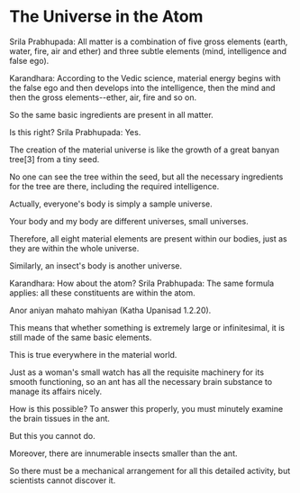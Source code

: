 # The Universe in the Atom

Srila Prabhupada: All matter is a combination of five gross elements (earth, water, fire, air and ether) and three subtle elements (mind, intelligence and false ego).

Karandhara: According to the Vedic science, material energy begins with the false ego and then develops into the intelligence, then the mind and then the gross elements--ether, air, fire and so on.

So the same basic ingredients are present in all matter.

Is this right? Srila Prabhupada: Yes.

The creation of the material universe is like the growth of a great banyan tree[3] from a tiny seed.

No one can see the tree within the seed, but all the necessary ingredients for the tree are there, including the required intelligence.

Actually, everyone's body is simply a sample universe.

Your body and my body are different universes, small universes.

Therefore, all eight material elements are present within our bodies, just as they are within the whole universe.

Similarly, an insect's body is another universe.

Karandhara: How about the atom? Srila Prabhupada: The same formula applies: all these constituents are within the atom.

Anor aniyan mahato mahiyan (Katha Upanisad 1.2.20).

This means that whether something is extremely large or infinitesimal, it is still made of the same basic elements.

This is true everywhere in the material world.

Just as a woman's small watch has all the requisite machinery for its smooth functioning, so an ant has all the necessary brain substance to manage its affairs nicely.

How is this possible? To answer this properly, you must minutely examine the brain tissues in the ant.

But this you cannot do.

Moreover, there are innumerable insects smaller than the ant.

So there must be a mechanical arrangement for all this detailed activity, but scientists cannot discover it.

